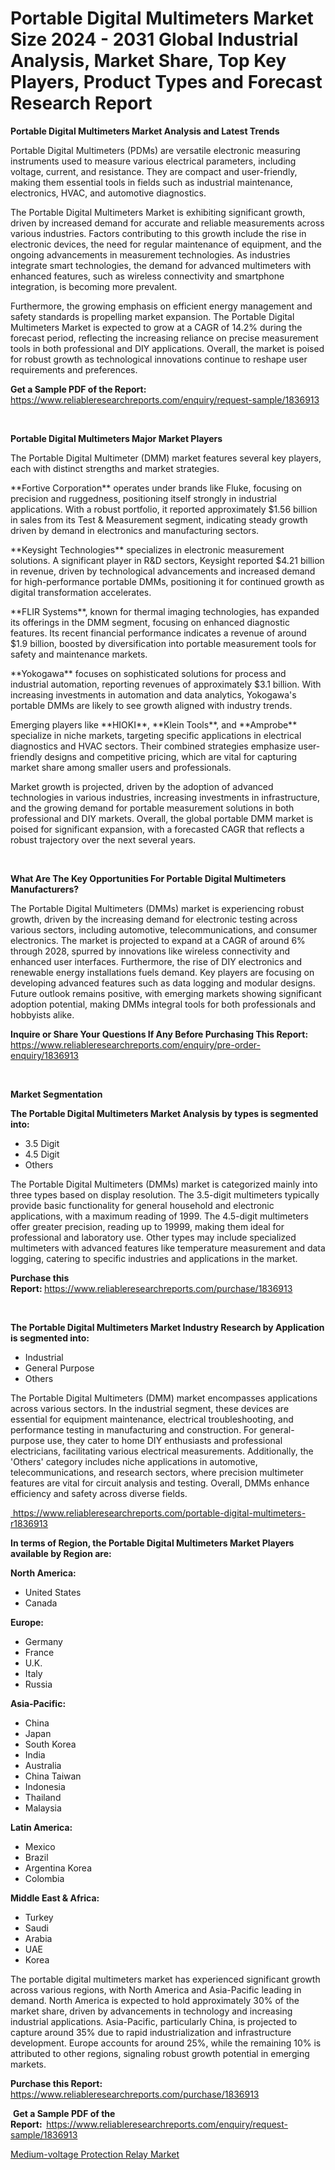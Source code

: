 <p><h1>Portable Digital Multimeters Market Size 2024 - 2031 Global Industrial Analysis, Market Share, Top Key Players, Product Types and Forecast Research Report</h1></p><p><strong>Portable Digital Multimeters Market Analysis and Latest Trends</strong></p>
<p><p>Portable Digital Multimeters (PDMs) are versatile electronic measuring instruments used to measure various electrical parameters, including voltage, current, and resistance. They are compact and user-friendly, making them essential tools in fields such as industrial maintenance, electronics, HVAC, and automotive diagnostics. </p><p>The Portable Digital Multimeters Market is exhibiting significant growth, driven by increased demand for accurate and reliable measurements across various industries. Factors contributing to this growth include the rise in electronic devices, the need for regular maintenance of equipment, and the ongoing advancements in measurement technologies. As industries integrate smart technologies, the demand for advanced multimeters with enhanced features, such as wireless connectivity and smartphone integration, is becoming more prevalent.</p><p>Furthermore, the growing emphasis on efficient energy management and safety standards is propelling market expansion. The Portable Digital Multimeters Market is expected to grow at a CAGR of 14.2% during the forecast period, reflecting the increasing reliance on precise measurement tools in both professional and DIY applications. Overall, the market is poised for robust growth as technological innovations continue to reshape user requirements and preferences.</p></p>
<p><strong>Get a Sample PDF of the Report:&nbsp;</strong> <a href="https://www.reliableresearchreports.com/enquiry/request-sample/1836913?utm_campaign=1581&utm_medium=2&utm_source=Github&utm_content=ia&utm_term=31122024&utm_id=portable-digital-multimeters">https://www.reliableresearchreports.com/enquiry/request-sample/1836913</a></p>
<p>&nbsp;</p>
<p><strong>Portable Digital Multimeters Major Market Players</strong></p>
<p><p>The Portable Digital Multimeter (DMM) market features several key players, each with distinct strengths and market strategies. </p><p>**Fortive Corporation** operates under brands like Fluke, focusing on precision and ruggedness, positioning itself strongly in industrial applications. With a robust portfolio, it reported approximately $1.56 billion in sales from its Test & Measurement segment, indicating steady growth driven by demand in electronics and manufacturing sectors.</p><p>**Keysight Technologies** specializes in electronic measurement solutions. A significant player in R&D sectors, Keysight reported $4.21 billion in revenue, driven by technological advancements and increased demand for high-performance portable DMMs, positioning it for continued growth as digital transformation accelerates.</p><p>**FLIR Systems**, known for thermal imaging technologies, has expanded its offerings in the DMM segment, focusing on enhanced diagnostic features. Its recent financial performance indicates a revenue of around $1.9 billion, boosted by diversification into portable measurement tools for safety and maintenance markets.</p><p>**Yokogawa** focuses on sophisticated solutions for process and industrial automation, reporting revenues of approximately $3.1 billion. With increasing investments in automation and data analytics, Yokogawa's portable DMMs are likely to see growth aligned with industry trends.</p><p>Emerging players like **HIOKI**, **Klein Tools**, and **Amprobe** specialize in niche markets, targeting specific applications in electrical diagnostics and HVAC sectors. Their combined strategies emphasize user-friendly designs and competitive pricing, which are vital for capturing market share among smaller users and professionals.</p><p>Market growth is projected, driven by the adoption of advanced technologies in various industries, increasing investments in infrastructure, and the growing demand for portable measurement solutions in both professional and DIY markets. Overall, the global portable DMM market is poised for significant expansion, with a forecasted CAGR that reflects a robust trajectory over the next several years.</p></p>
<p>&nbsp;</p>
<p><strong>What Are The Key Opportunities For Portable Digital Multimeters Manufacturers?</strong></p>
<p><p>The Portable Digital Multimeters (DMMs) market is experiencing robust growth, driven by the increasing demand for electronic testing across various sectors, including automotive, telecommunications, and consumer electronics. The market is projected to expand at a CAGR of around 6% through 2028, spurred by innovations like wireless connectivity and enhanced user interfaces. Furthermore, the rise of DIY electronics and renewable energy installations fuels demand. Key players are focusing on developing advanced features such as data logging and modular designs. Future outlook remains positive, with emerging markets showing significant adoption potential, making DMMs integral tools for both professionals and hobbyists alike.</p></p>
<p><strong>Inquire or Share Your Questions If Any Before Purchasing This Report:</strong> <a href="https://www.reliableresearchreports.com/enquiry/pre-order-enquiry/1836913?utm_campaign=1581&utm_medium=2&utm_source=Github&utm_content=ia&utm_term=31122024&utm_id=portable-digital-multimeters">https://www.reliableresearchreports.com/enquiry/pre-order-enquiry/1836913</a></p>
<p>&nbsp;</p>
<p><strong>Market Segmentation</strong></p>
<p><strong>The Portable Digital Multimeters Market Analysis by types is segmented into:</strong></p>
<p><ul><li>3.5 Digit</li><li>4.5 Digit</li><li>Others</li></ul></p>
<p><p>The Portable Digital Multimeters (DMMs) market is categorized mainly into three types based on display resolution. The 3.5-digit multimeters typically provide basic functionality for general household and electronic applications, with a maximum reading of 1999. The 4.5-digit multimeters offer greater precision, reading up to 19999, making them ideal for professional and laboratory use. Other types may include specialized multimeters with advanced features like temperature measurement and data logging, catering to specific industries and applications in the market.</p></p>
<p><strong>Purchase this Report:&nbsp;</strong><a href="https://www.reliableresearchreports.com/purchase/1836913?utm_campaign=1581&utm_medium=2&utm_source=Github&utm_content=ia&utm_term=31122024&utm_id=portable-digital-multimeters">https://www.reliableresearchreports.com/purchase/1836913</a></p>
<p>&nbsp;</p>
<p><strong>The Portable Digital Multimeters Market Industry Research by Application is segmented into:</strong></p>
<p><ul><li>Industrial</li><li>General Purpose</li><li>Others</li></ul></p>
<p><p>The Portable Digital Multimeters (DMM) market encompasses applications across various sectors. In the industrial segment, these devices are essential for equipment maintenance, electrical troubleshooting, and performance testing in manufacturing and construction. For general-purpose use, they cater to home DIY enthusiasts and professional electricians, facilitating various electrical measurements. Additionally, the 'Others' category includes niche applications in automotive, telecommunications, and research sectors, where precision multimeter features are vital for circuit analysis and testing. Overall, DMMs enhance efficiency and safety across diverse fields.</p></p>
<p><a href="https://www.reliableresearchreports.com/portable-digital-multimeters-r1836913?utm_campaign=1581&utm_medium=2&utm_source=Github&utm_content=ia&utm_term=31122024&utm_id=portable-digital-multimeters">&nbsp;https://www.reliableresearchreports.com/portable-digital-multimeters-r1836913</a></p>
<p><strong>In terms of Region, the Portable Digital Multimeters Market Players available by Region are:</strong></p>
<p>
    <p> <strong> North America: </strong>
        <ul>
            <li>United States</li>
            <li>Canada</li>
        </ul>
        </p> 
    <p> <strong> Europe: </strong>
        <ul>
            <li>Germany</li>
            <li>France</li>
            <li>U.K.</li>
            <li>Italy</li>
            <li>Russia</li>
        </ul>
        </p> 
    <p> <strong> Asia-Pacific: </strong>
        <ul>
            <li>China</li>
            <li>Japan</li>
            <li>South Korea</li>
            <li>India</li>
            <li>Australia</li>
            <li>China Taiwan</li>
            <li>Indonesia</li>
            <li>Thailand</li>
            <li>Malaysia</li>
        </ul>
        </p> 
    <p> <strong> Latin America: </strong>
        <ul>
            <li>Mexico</li>
            <li>Brazil</li>
            <li>Argentina Korea</li>
            <li>Colombia</li>
        </ul>
        </p> 
    <p> <strong> Middle East & Africa: </strong>
        <ul>
            <li>Turkey</li>
            <li>Saudi</li>
            <li>Arabia</li>
            <li>UAE</li>
            <li>Korea</li>
        </ul>
    </p>
    </p>
<p><p>The portable digital multimeters market has experienced significant growth across various regions, with North America and Asia-Pacific leading in demand. North America is expected to hold approximately 30% of the market share, driven by advancements in technology and increasing industrial applications. Asia-Pacific, particularly China, is projected to capture around 35% due to rapid industrialization and infrastructure development. Europe accounts for around 25%, while the remaining 10% is attributed to other regions, signaling robust growth potential in emerging markets.</p></p>
<p><strong>Purchase this Report: </strong><a href="https://www.reliableresearchreports.com/purchase/1836913?utm_campaign=1581&utm_medium=2&utm_source=Github&utm_content=ia&utm_term=31122024&utm_id=portable-digital-multimeters">https://www.reliableresearchreports.com/purchase/1836913</a></p>
<p>&nbsp;<strong>Get a Sample PDF of the Report:&nbsp;&nbsp;</strong><a href="https://www.reliableresearchreports.com/enquiry/request-sample/1836913?utm_campaign=1581&utm_medium=2&utm_source=Github&utm_content=ia&utm_term=31122024&utm_id=portable-digital-multimeters">https://www.reliableresearchreports.com/enquiry/request-sample/1836913</a></p>
<p><strong></strong></p>
<p><p><a href="https://github.com/mookiesville/Market-Research-Report-List-1/blob/main/medium-voltage-protection-relay-market.md?utm_campaign=1581&utm_medium=2&utm_source=Github&utm_content=ia&utm_term=31122024&utm_id=portable-digital-multimeters">Medium-voltage Protection Relay Market</a></p></p>